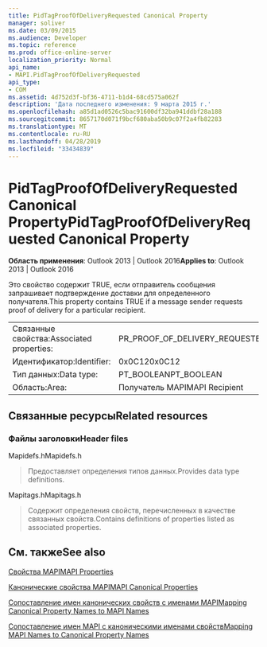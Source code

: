 ```yaml
---
title: PidTagProofOfDeliveryRequested Canonical Property
manager: soliver
ms.date: 03/09/2015
ms.audience: Developer
ms.topic: reference
ms.prod: office-online-server
localization_priority: Normal
api_name:
- MAPI.PidTagProofOfDeliveryRequested
api_type:
- COM
ms.assetid: 4d752d3f-bf36-4711-b1d4-68cd575a062f
description: 'Дата последнего изменения: 9 марта 2015 г.'
ms.openlocfilehash: a85d1ad0526c5bac91600df32ba941ddbf28a188
ms.sourcegitcommit: 8657170d071f9bcf680aba50b9c07f2a4fb82283
ms.translationtype: MT
ms.contentlocale: ru-RU
ms.lasthandoff: 04/28/2019
ms.locfileid: "33434839"
---
```

# <a name="pidtagproofofdeliveryrequested-canonical-property"></a><span data-ttu-id="a27a1-103">PidTagProofOfDeliveryRequested Canonical Property</span><span class="sxs-lookup"><span data-stu-id="a27a1-103">PidTagProofOfDeliveryRequested Canonical Property</span></span>

  
  
<span data-ttu-id="a27a1-104">**Область применения**: Outlook 2013 | Outlook 2016</span><span class="sxs-lookup"><span data-stu-id="a27a1-104">**Applies to**: Outlook 2013 | Outlook 2016</span></span> 
  
<span data-ttu-id="a27a1-105">Это свойство содержит TRUE, если отправитель сообщения запрашивает подтверждение доставки для определенного получателя.</span><span class="sxs-lookup"><span data-stu-id="a27a1-105">This property contains TRUE if a message sender requests proof of delivery for a particular recipient.</span></span>
  
|||
|:-----|:-----|
|<span data-ttu-id="a27a1-106">Связанные свойства:</span><span class="sxs-lookup"><span data-stu-id="a27a1-106">Associated properties:</span></span>  <br/> |<span data-ttu-id="a27a1-107">PR_PROOF_OF_DELIVERY_REQUESTED</span><span class="sxs-lookup"><span data-stu-id="a27a1-107">PR_PROOF_OF_DELIVERY_REQUESTED</span></span>  <br/> |
|<span data-ttu-id="a27a1-108">Идентификатор:</span><span class="sxs-lookup"><span data-stu-id="a27a1-108">Identifier:</span></span>  <br/> |<span data-ttu-id="a27a1-109">0x0C12</span><span class="sxs-lookup"><span data-stu-id="a27a1-109">0x0C12</span></span>  <br/> |
|<span data-ttu-id="a27a1-110">Тип данных:</span><span class="sxs-lookup"><span data-stu-id="a27a1-110">Data type:</span></span>  <br/> |<span data-ttu-id="a27a1-111">PT_BOOLEAN</span><span class="sxs-lookup"><span data-stu-id="a27a1-111">PT_BOOLEAN</span></span>  <br/> |
|<span data-ttu-id="a27a1-112">Область:</span><span class="sxs-lookup"><span data-stu-id="a27a1-112">Area:</span></span>  <br/> |<span data-ttu-id="a27a1-113">Получатель MAPI</span><span class="sxs-lookup"><span data-stu-id="a27a1-113">MAPI Recipient</span></span>  <br/> |
   
## <a name="related-resources"></a><span data-ttu-id="a27a1-114">Связанные ресурсы</span><span class="sxs-lookup"><span data-stu-id="a27a1-114">Related resources</span></span>

### <a name="header-files"></a><span data-ttu-id="a27a1-115">Файлы заголовки</span><span class="sxs-lookup"><span data-stu-id="a27a1-115">Header files</span></span>

<span data-ttu-id="a27a1-116">Mapidefs.h</span><span class="sxs-lookup"><span data-stu-id="a27a1-116">Mapidefs.h</span></span>
  
> <span data-ttu-id="a27a1-117">Предоставляет определения типов данных.</span><span class="sxs-lookup"><span data-stu-id="a27a1-117">Provides data type definitions.</span></span>
    
<span data-ttu-id="a27a1-118">Mapitags.h</span><span class="sxs-lookup"><span data-stu-id="a27a1-118">Mapitags.h</span></span>
  
> <span data-ttu-id="a27a1-119">Содержит определения свойств, перечисленных в качестве связанных свойств.</span><span class="sxs-lookup"><span data-stu-id="a27a1-119">Contains definitions of properties listed as associated properties.</span></span>
    
## <a name="see-also"></a><span data-ttu-id="a27a1-120">См. также</span><span class="sxs-lookup"><span data-stu-id="a27a1-120">See also</span></span>



[<span data-ttu-id="a27a1-121">Свойства MAPI</span><span class="sxs-lookup"><span data-stu-id="a27a1-121">MAPI Properties</span></span>](mapi-properties.md)
  
[<span data-ttu-id="a27a1-122">Канонические свойства MAPI</span><span class="sxs-lookup"><span data-stu-id="a27a1-122">MAPI Canonical Properties</span></span>](mapi-canonical-properties.md)
  
[<span data-ttu-id="a27a1-123">Сопоставление имен канонических свойств с именами MAPI</span><span class="sxs-lookup"><span data-stu-id="a27a1-123">Mapping Canonical Property Names to MAPI Names</span></span>](mapping-canonical-property-names-to-mapi-names.md)
  
[<span data-ttu-id="a27a1-124">Сопоставление имен MAPI с каноническими именами свойств</span><span class="sxs-lookup"><span data-stu-id="a27a1-124">Mapping MAPI Names to Canonical Property Names</span></span>](mapping-mapi-names-to-canonical-property-names.md)

